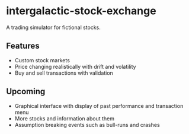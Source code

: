 # intergalactic-stock-exchange
A trading simulator for fictional stocks.

## Features

+ Custom stock markets
+ Price changing realistically with drift and volatility
+ Buy and sell transactions with validation

## Upcoming

+ Graphical interface with display of past performance and transaction menu
+ More stocks and information about them
+ Assumption breaking events such as bull-runs and crashes